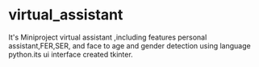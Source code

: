 # virtual_assistant
It's Miniproject virtual assistant ,including  features personal assistant,FER,SER, and face to age and gender detection using language python.its ui interface created tkinter. 

